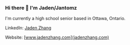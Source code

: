 ### Hi there 👋 I'm Jaden/Jantomz

I'm currently a high school senior based in Ottawa, Ontario.

LinkedIn: [Jaden Zhang](https://www.linkedin.com/in/jaden-zhang-43921029b/)

Website: [www.jadenzhang.com](jadenzhang.com)

<!--
**Jantomz/Jantomz** is a ✨ _special_ ✨ repository because its `README.md` (this file) appears on your GitHub profile.

Here are some ideas to get you started:

- 🔭 I’m currently working on ...
- 🌱 I’m currently learning ...
- 👯 I’m looking to collaborate on ...
- 🤔 I’m looking for help with ...
- 💬 Ask me about ...
- 📫 How to reach me: ...
- 😄 Pronouns: ...
- ⚡ Fun fact: ...
-->
